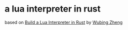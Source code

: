 # a lua interpreter in rust

based on [Build a Lua Interpreter in Rust](https://wubingzheng.github.io/build-lua-in-rust/en)
by [Wubing Zheng](https://github.com/WuBingzheng)
